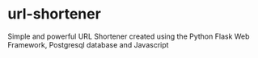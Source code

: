 # url-shortener
Simple and powerful URL Shortener created using the Python Flask Web Framework, Postgresql database and Javascript
